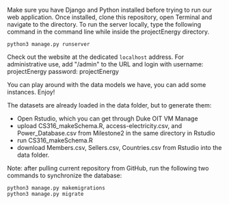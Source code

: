 Make sure you have Django and Python installed before trying to run our web application.
Once installed, clone this repository, open Terminal and navigate to the directory. To run the server locally, type the following command in the command line while inside the projectEnergy directory.
```
python3 manage.py runserver
```
Check out the website at the dedicated ```localhost``` address. For administrative use, add "/admin" to the URL and login with
username: projectEnergy
password: projectEnergy

You can play around with the data models we have, you can add some instances. Enjoy!

The datasets are already loaded in the data folder, but to generate them:
- Open Rstudio, which you can get through Duke OIT VM Manage
- upload CS316_makeSchema.R, access-electricity.csv, and Power_Database.csv from Milestone2 in the same directory in Rstudio
- run CS316_makeSchema.R
- download Members.csv, Sellers.csv, Countries.csv from Rstudio into the data folder.

Note: after pulling current repository from GitHub, run the following two commands to synchronize the database:
```
python3 manage.py makemigrations
python3 manage.py migrate
```
